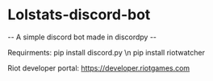 # Lolstats-discord-bot

-- A simple discord bot made in discordpy --

Requirments:
  pip install discord.py \n
  pip install riotwatcher

Riot developer portal: https://developer.riotgames.com
  
